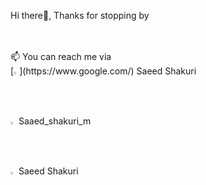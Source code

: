 



Hi there👋, Thanks for stopping by
                                                       
 <br>            
 <br>
📫 You can reach me via
  <br>
  [<img src="https://user-images.githubusercontent.com/103886656/196713478-2f95c0a3-5259-4fc8-9a0a-318bc6b51657.png" width=1.8% height=1.8%>](https://www.google.com/)
   Saeed Shakuri
  <br>
  <img src="https://user-images.githubusercontent.com/103886656/196713633-2a52825d-b50d-4fbf-a453-96024020be71.png" width=1.8% height=1.8%>
   Saaed_shakuri_m
  <br>
  <img src="https://user-images.githubusercontent.com/103886656/196714094-c15930f5-529e-4b87-bae9-799f79273625.png" width=1.8% height=1.8%>
   Saeed Shakuri
   



